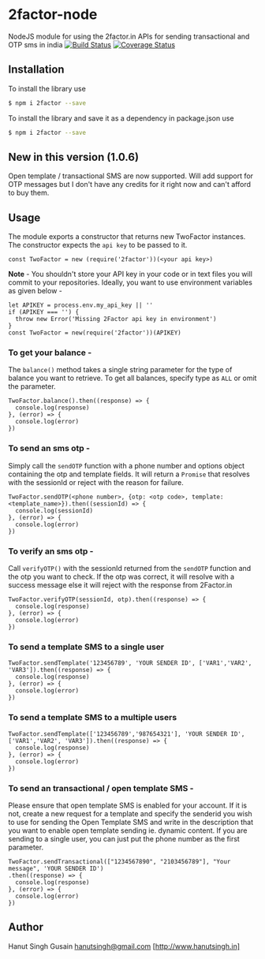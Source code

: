 # 2factor-node
NodeJS module for using the 2factor.in APIs for sending transactional and OTP sms in india
[![Build Status](https://travis-ci.org/hanut/2factor-node.svg?branch=master)](https://travis-ci.org/hanut/2factor-node)
[![Coverage Status](https://coveralls.io/repos/github/hanut/2factor-node/badge.svg?branch=master)](https://coveralls.io/github/hanut/2factor-node?branch=master)
## Installation
To install the library use
```sh
$ npm i 2factor --save
```
To install the library and save it as a dependency in package.json use
```sh
$ npm i 2factor --save
```

## New in this version (1.0.6)
Open template / transactional SMS are now supported. Will add support for OTP messages but I don't have
any credits for it right now and can't afford to buy them.

## Usage
The module exports a constructor that returns new TwoFactor instances.
The constructor expects the `api key` to be passed to it.  
~~~~
const TwoFactor = new (require('2factor'))(<your api key>)
~~~~
**Note** - You shouldn't store your API key in your code or in text files you will commit to 
your repositories. Ideally, you want to use environment variables as given below - 
~~~~
let APIKEY = process.env.my_api_key || ''
if (APIKEY === '') {
  throw new Error('Missing 2Factor api key in environment')
}
const TwoFactor = new(require('2factor'))(APIKEY)
~~~~


### To get your balance - 
The `balance()` method takes a single string parameter for the type of balance you want to retrieve.
To get all balances, specify type as `ALL` or omit the parameter.
~~~~
TwoFactor.balance().then((response) => {
  console.log(response)
}, (error) => {
  console.log(error)
})
~~~~

### To send an sms otp - 
Simply call the `sendOTP` function with a phone number and options object containing the
otp and template fields. It will return a `Promise` that resolves with the sessionId
or reject with the reason for failure.
~~~~
TwoFactor.sendOTP(<phone number>, {otp: <otp code>, template: <template_name>}).then((sessionId) => {
  console.log(sessionId)
}, (error) => {
  console.log(error)
})
~~~~

### To verify an sms otp - 
Call `verifyOTP()` with the sessionId returned from the `sendOTP` function and the otp
you want to check. If the otp was correct, it will resolve with a success message else
it will reject with the response from 2Factor.in
~~~~
TwoFactor.verifyOTP(sessionId, otp).then((response) => {
  console.log(response)
}, (error) => {
  console.log(error)
})
~~~~

### To send a template SMS to a single user
~~~~
TwoFactor.sendTemplate('123456789', 'YOUR SENDER ID', ['VAR1','VAR2', 'VAR3']).then((response) => {
  console.log(response)
}, (error) => {
  console.log(error)
})
~~~~

### To send a template SMS to a multiple users
~~~~
TwoFactor.sendTemplate(['123456789','987654321'], 'YOUR SENDER ID', ['VAR1','VAR2', 'VAR3']).then((response) => {
  console.log(response)
}, (error) => {
  console.log(error)
})
~~~~

### To send an transactional / open template SMS -
Please ensure that open template SMS is enabled for your account.
If it is not, create a new request for a template and specify the senderid you wish to use for
sending the Open Template SMS and write in the description that you want to enable open
template sending ie. dynamic content.
If you are sending to a single user, you can just put the phone number as the first parameter.
~~~~
TwoFactor.sendTransactional(["1234567890", "2103456789"], "Your message", 'YOUR SENDER ID')
.then((response) => {
  console.log(response)
}, (error) => {
  console.log(error)
})
~~~~


## Author
Hanut Singh Gusain <hanutsingh@gmail.com> [http://www.hanutsingh.in]